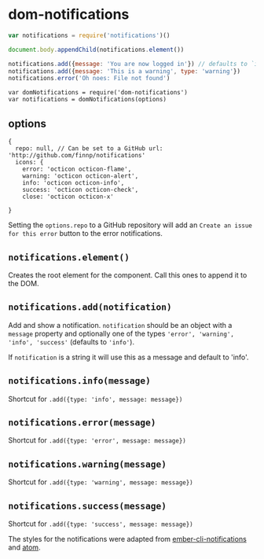 # dom-notifications

```js
var notifications = require('notifications')()

document.body.appendChild(notifications.element())

notifications.add({message: 'You are now logged in'}) // defaults to `info`
notifications.add({message: 'This is a warning', type: 'warning'})
notifications.error('Oh noes: File not found')
```

```
var domNotifications = require('dom-notifications')
var notifications = domNotifications(options)
```


## options
```
{
  repo: null, // Can be set to a GitHub url: 'http://github.com/finnp/notifications'
  icons: {
    error: 'octicon octicon-flame',
    warning: 'octicon octicon-alert',
    info: 'octicon octicon-info',
    success: 'octicon octicon-check',
    close: 'octicon octicon-x'

}
```

Setting the `options.repo` to a GitHub repository will add an `Create an issue for this error`
button to the error notifications.


## `notifications.element()`

Creates the root element for the component. Call this ones to append it to
the DOM.

## `notifications.add(notification)`

Add and show a notification. `notification` should be an object with a `message`
property and optionally one of the types `'error', 'warning', 'info', 'success'`
(defaults to `'info'`).

If `notification` is a string it will use this as a message and default to 'info'.

## `notifications.info(message)`
Shortcut for `.add({type: 'info', message: message})`

## `notifications.error(message)`
Shortcut for `.add({type: 'error', message: message})`

## `notifications.warning(message)`
Shortcut for `.add({type: 'warning', message: message})`

## `notifications.success(message)`
Shortcut for `.add({type: 'success', message: message})`


The styles for the notifications were adapted from [ember-cli-notifications](https://github.com/stonecircle/ember-cli-notifications)
and [atom](https://github.com/atom/notifications).
